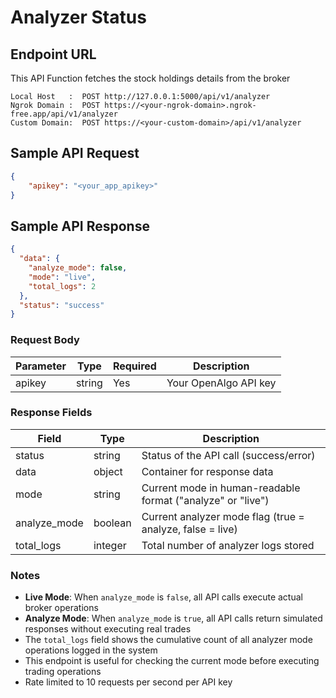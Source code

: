 # Analyzer Status

## Endpoint URL

This API Function fetches the stock holdings details from the broker

```http
Local Host   :  POST http://127.0.0.1:5000/api/v1/analyzer
Ngrok Domain :  POST https://<your-ngrok-domain>.ngrok-free.app/api/v1/analyzer
Custom Domain:  POST https://<your-custom-domain>/api/v1/analyzer
```



## Sample API Request

```json
{
    "apikey": "<your_app_apikey>"
}

```



## Sample API Response

```json
{
  "data": {
    "analyze_mode": false,
    "mode": "live",
    "total_logs": 2
  },
  "status": "success"
}
```



### Request Body

| Parameter | Type   | Required | Description           |
| --------- | ------ | -------- | --------------------- |
| apikey    | string | Yes      | Your OpenAlgo API key |

### Response Fields

| Field         | Type    | Description                                                 |
| ------------- | ------- | ----------------------------------------------------------- |
| status        | string  | Status of the API call (success/error)                      |
| data          | object  | Container for response data                                 |
| mode          | string  | Current mode in human-readable format ("analyze" or "live") |
| analyze\_mode | boolean | Current analyzer mode flag (true = analyze, false = live)   |
| total\_logs   | integer | Total number of analyzer logs stored                        |

### Notes

* **Live Mode**: When `analyze_mode` is `false`, all API calls execute actual broker operations
* **Analyze Mode**: When `analyze_mode` is `true`, all API calls return simulated responses without executing real trades
* The `total_logs` field shows the cumulative count of all analyzer mode operations logged in the system
* This endpoint is useful for checking the current mode before executing trading operations
* Rate limited to 10 requests per second per API key

